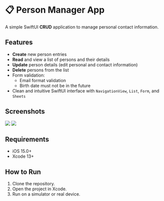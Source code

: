 # 📋 Person Manager App

A simple SwiftUI **CRUD** application to manage personal contact information.

## Features

- **Create** new person entries
- **Read** and view a list of persons and their details
- **Update** person details (edit personal and contact information)
- **Delete** persons from the list
- Form validation:
  - Email format validation
  - Birth date must not be in the future
- Clean and intuitive SwiftUI interface with `NavigationView`, `List`, `Form`, and `Sheets`

## Screenshots

<img src="git_images/adduser.webp">
<img src="git_images/viewuser.webp">

## Requirements

- iOS 15.0+
- Xcode 13+

## How to Run

1. Clone the repository.
2. Open the project in Xcode.
3. Run on a simulator or real device.